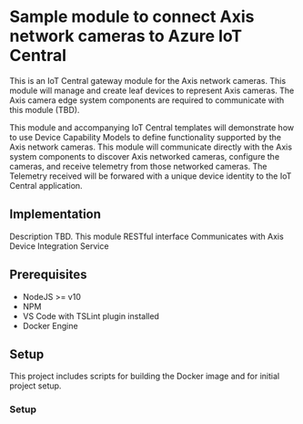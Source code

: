 # Sample module to connect Axis network cameras to Azure IoT Central
This is an IoT Central gateway module for the Axis network cameras. This module will manage and create leaf devices to represent Axis cameras. The Axis camera edge system components are required to communicate with this module (TBD).

This module and accompanying IoT Central templates will demonstrate how to use Device Capability Models to define functionality supported by the Axis network cameras. This module will communicate directly with the Axis system components to discover Axis networked cameras, configure the cameras, and receive telemetry from those networked cameras. The Telemetry received will be forwared with a unique device identity to the IoT Central application.

## Implementation
Description TBD.
This module RESTful interface
Communicates with Axis Device Integration Service

## Prerequisites
* NodeJS >= v10
* NPM
* VS Code with TSLint plugin installed
* Docker Engine

## Setup
This project includes scripts for building the Docker image and for initial project setup.

### Setup
